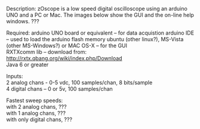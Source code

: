 Description:
zOscope is a low speed digital oscilloscope using an arduino UNO and a PC or Mac.  The images below show the GUI and the on-line help windows. ???

Required:
arduino UNO board or equivalent – for data acquistion
arduino IDE – used to load the arduino flash memory
ubuntu (other linux?), MS-Vista (other MS-Windows?) or MAC OS-X – for the GUI  
RXTXcomm lib – download from: http://rxtx.qbang.org/wiki/index.php/Download  
Java 6 or greater  

Inputs:<br>
  2 analog chans - 0-5 vdc, 100 samples/chan, 8 bits/sample  
  4 digital chans – 0 or 5v, 100 samples/chan  
  
Fastest sweep speeds:  
  with 2 analog chans, ???  
  with 1 analog chans, ???  
  with only digital chans, ???  
